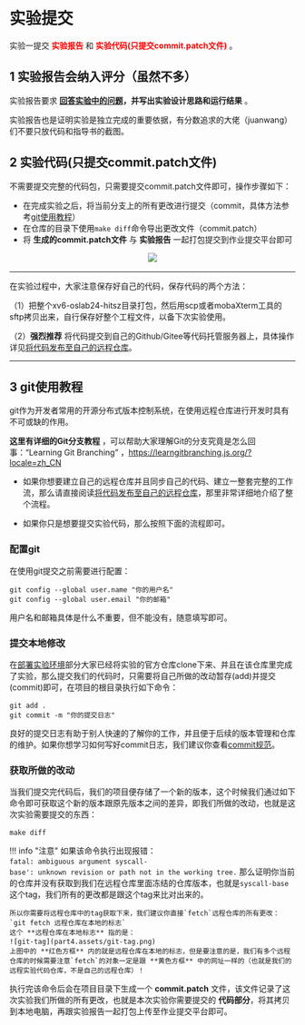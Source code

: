 # 实验提交

实验一提交<font color=red>  **实验报告** </font> 和 <font color=red> **实验代码(只提交commit.patch文件)** </font> 。

## 1 实验报告会纳入评分（虽然不多） 

实验报告要求 **[回答实验中的问题](../part3/#33)，并写出实验设计思路和运行结果** 。

实验报告也是证明实验是独立完成的重要依据，有分数追求的大佬（juanwang）们不要只放代码和指导书的截图。

## 2 实验代码(只提交commit.patch文件)

不需要提交完整的代码包，只需要提交commit.patch文件即可，操作步骤如下：

- 在完成实验之后，将当前分支上的所有更改进行提交（commit，具体方法参考[git使用教程](#3-git)）
- 在仓库的目录下使用`make diff`命令导出更改文件（commit.patch）
- 将 **生成的commit.patch文件** 与 **实验报告** 一起打包提交到作业提交平台即可

<div align="center"> <img src="../part4.assets/image-20230913181456026.png" /> </div>

------

在实验过程中，大家注意保存好自己的代码，保存代码的两个方法：

（1）把整个xv6-oslab24-hitsz目录打包，然后用scp或者mobaXterm工具的sftp拷贝出来，自行保存好整个工程文件，以备下次实验使用。

（2）**强烈推荐** 将代码提交到自己的Github/Gitee等代码托管服务器上，具体操作详见[将代码发布至自己的远程仓库](../../tools/#32)。

------

## 3 git使用教程

git作为开发者常用的开源分布式版本控制系统，在使用远程仓库进行开发时具有不可或缺的作用。

**这里有详细的Git分支教程**  ，可以帮助大家理解Git的分支究竟是怎么回事：“Learning Git Branching” ，https://learngitbranching.js.org/?locale=zh_CN

- 如果你想要建立自己的远程仓库并且同步自己的代码、建立一整套完整的工作流，那么请直接阅读[将代码发布至自己的远程仓库](../../tools/#32)，那里非常详细地介绍了整个流程。

- 如果你只是想要提交实验代码，那么按照下面的流程即可。

### 配置git

在使用git提交之前需要进行配置：

```shell
git config --global user.name "你的用户名"
git config --global user.email "你的邮箱"
```

用户名和邮箱具体是什么不重要，但不能没有，随意填写即可。

### 提交本地修改

在[部署实验环境](../part3/#1)部分大家已经将实验的官方仓库clone下来、并且在该仓库里完成了实验，那么提交我们的代码时，只需要将自己所做的改动暂存(add)并提交(commit)即可，在项目的根目录执行如下命令：

```shell
git add .
git commit -m "你的提交日志"
```

良好的提交日志有助于别人快速的了解你的工作，并且便于后续的版本管理和仓库的维护。如果你想学习如何写好commit日志，我们建议你查看[commit规范](https://zhuanlan.zhihu.com/p/182553920)。

### 获取所做的改动

当我们提交完代码后，我们的项目便存储了一个新的版本，这个时候我们通过如下命令即可获取这个新的版本跟原先版本之间的差异，即我们所做的改动，也就是这次实验需要提交的东西：

```shell
make diff
```

!!! info  "注意"
    如果该命令执行出现报错：
    `fatal: ambiguous argument syscall-base': unknown revision or path not in the working tree.`
    那么证明你当前的仓库并没有获取到我们在远程仓库里面冻结的仓库版本，也就是`syscall-base`这个tag，我们所有的更改都是跟这个tag来比对出来的。
    
    所以你需要将远程仓库中的tag获取下来，我们建议你直接`fetch`远程仓库的所有更改：
    `git fetch 远程仓库在本地的标志`
    这个 **远程仓库在本地标志** 指的是：
    ![git-tag](part4.assets/git-tag.png)
    上图中的 **红色方框** 内的就是远程仓库在本地的标志，但是要注意的是，我们有多个远程仓库的时候需要注意`fetch`的对象一定是跟 **黄色方框** 中的网址一样的（也就是我们的远程实验代码仓库，不是自己的远程仓库）！
    
执行完该命令后会在项目目录下生成一个 **commit.patch** 文件，该文件记录了这次实验我们所做的所有更改，也就是本次实验你需要提交的 **代码部分**，将其拷贝到本地电脑，再跟实验报告一起打包上传至作业提交平台即可。


